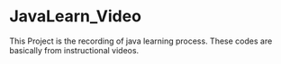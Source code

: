 # JavaLearn_Video
This Project is the recording of java learning process.
These codes are basically from instructional videos.
